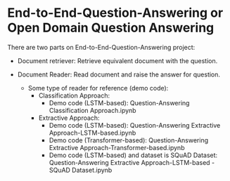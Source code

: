 # End-to-End-Question-Answering or Open Domain Question Answering

There are two parts on End-to-End-Question-Answering project:
- Document retriever: Retrieve equivalent document with the question.
- Document Reader: Read document and raise the answer for question.

  + Some type of reader for reference (demo code):
      * Classification Approach:
        - Demo code (LSTM-based): Question-Answering Classification Approach.ipynb
      * Extractive Approach:
        - Demo code (LSTM-based): Question-Answering Extractive Approach-LSTM-based.ipynb
        - Demo code (Transformer-based): Question-Answering Extractive Approach-Transformer-based.ipynb
        - Demo code (LSTM-based) and dataset is SQuAD Dataset: Question-Answering Extractive Approach-LSTM-based - SQuAD Dataset.ipynb
      

